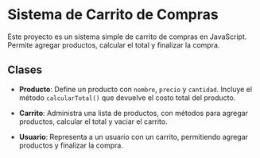 # Sistema de Carrito de Compras

Este proyecto es un sistema simple de carrito de compras en JavaScript. Permite agregar productos, calcular el total y finalizar la compra.

## Clases

- **Producto**: Define un producto con `nombre`, `precio` y `cantidad`. Incluye el método `calcularTotal()` que devuelve el costo total del producto.
  
- **Carrito**: Administra una lista de productos, con métodos para agregar productos, calcular el total y vaciar el carrito.

- **Usuario**: Representa a un usuario con un carrito, permitiendo agregar productos y finalizar la compra.

